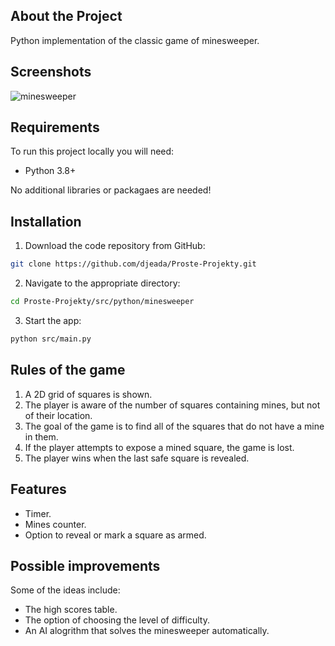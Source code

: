 ## About the Project

Python implementation of the classic game of minesweeper.

## Screenshots

![minesweeper](https://user-images.githubusercontent.com/37275728/188334904-6544ac1c-839f-40af-a4e0-1d064a13c3f5.gif)

## Requirements

To run this project locally you will need:

* Python 3.8+

No additional libraries or packagaes are needed!

## Installation

1. Download the code repository from GitHub: 
    
```Bash
git clone https://github.com/djeada/Proste-Projekty.git
```

2. Navigate to the appropriate directory:

```Bash
cd Proste-Projekty/src/python/minesweeper
```

3. Start the app:

```Bash
python src/main.py
```

## Rules of the game

1. A 2D grid of squares is shown.
1. The player is aware of the number of squares containing mines, but not of their location.
1. The goal of the game is to find all of the squares that do not have a mine in them.
1. If the player attempts to expose a mined square, the game is lost.
1. The player wins when the last safe square is revealed. 

## Features

* Timer.
* Mines counter.
* Option to reveal or mark a square as armed.

## Possible improvements

Some of the ideas include:

* The high scores table.
* The option of choosing the level of difficulty.
* An AI alogrithm that solves the minesweeper automatically.
